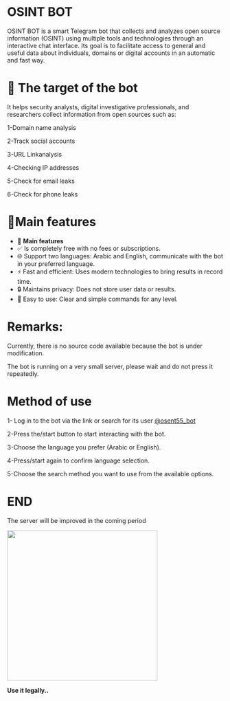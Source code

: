 # OSINT BOT
OSINT BOT is a smart Telegram bot that collects and analyzes open source information (OSINT) using multiple tools and technologies through an interactive chat interface.
Its goal is to facilitate access to general and useful data about individuals, domains or digital accounts in an automatic and fast way.

# 🎯 The target of the bot
It helps security analysts, digital investigative professionals, and researchers collect information from open sources such as:

1-Domain name analysis

2-Track social accounts

3-URL Linkanalysis

4-Checking IP addresses

5-Check for email leaks

6-Check for phone leaks

# 🎯Main features
<ul>
  <li>🎯 <strong>Main features</strong></li>
  <li>✅ Is completely free with no fees or subscriptions.</li>
  <li>🌐 Support two languages: Arabic and English, communicate with the bot in your preferred language.</li>
  <li>⚡ Fast and efficient: Uses modern technologies to bring results in record time.</li>
  <li>🔒 Maintains privacy: Does not store user data or results.</li>
  <li>🤖 Easy to use: Clear and simple commands for any level.</li>
</ul>

# Remarks:

Currently, there is no source code available because the bot is under modification.


The bot is running on a very small server, please wait and do not press it repeatedly.


# Method of use
1- Log in to the bot via the link or search for its user [@osent55_bot](https://t.me/osent55_bot)

2-Press the/start button to start interacting with the bot.

3-Choose the language you prefer (Arabic or English).

4-Press/start again to confirm language selection.

5-Choose the search method you want to use from the available options.
# END
The server will be improved in the coming period


<img src="https://th.bing.com/th/id/R.ba83d4b3fd2099e44fe580d519e08037?rik=NJoyNWb%2boU7wXQ&pid=ImgRaw&r=0" width="350">



**Use it legally..**
